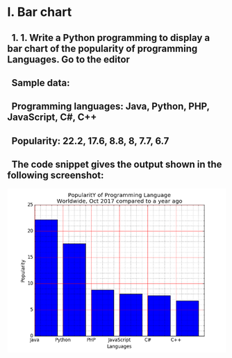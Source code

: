 # I. Bar chart
## &nbsp; 1. 1. Write a Python programming to display a bar chart of the popularity of programming Languages. Go to the editor 
## &nbsp; Sample data:
## &nbsp; Programming languages: Java, Python, PHP, JavaScript, C#, C++
## &nbsp; Popularity: 22.2, 17.6, 8.8, 8, 7.7, 6.7
## &nbsp; The code snippet gives the output shown in the following screenshot:
![No1](matplotlib-barchart-exercise-1.png)
